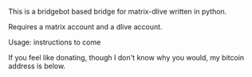 This is a bridgebot based bridge for matrix-dlive written in python.

Requires a matrix account and a dlive account.

Usage:
instructions to come

If you feel like donating, though I don't know why you would, my bitcoin address is below.



